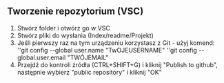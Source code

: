 

## Tworzenie repozytorium (VSC)
1. Stwórz folder i otwórz go w VSC
2. Stwórz pliki do wysłania (Index/readme/Projekt)
3. Jeśli pierwszy raz na tym urządzeniu korzystasz z Git - użyj komend: 
''git config --global user.name "TwOJEUSERNAME"
''git config --global.user.email "TWÓJEMAIL"
4. Przejdź do kontroli źródła (CTRL+SHIFT+G) i kliknij "Publish to github", następnie wybierz "public repository" i kliknij "OK"

